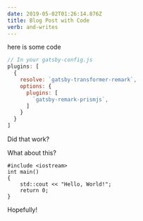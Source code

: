 ```yaml
---
date: 2019-05-02T01:26:14.876Z
title: Blog Post with Code
verb: and-writes
---
```

here is some code

```javascript
// In your gatsby-config.js
plugins: [
  {
    resolve: `gatsby-transformer-remark`,
    options: {
      plugins: [
        `gatsby-remark-prismjs`,
      ]
    }
  }
]
```

Did that work?

What about this?

```cpp{numberLines: true}
#include <iostream>
int main() 
{
    std::cout << "Hello, World!";
    return 0;
}
```

Hopefully!

